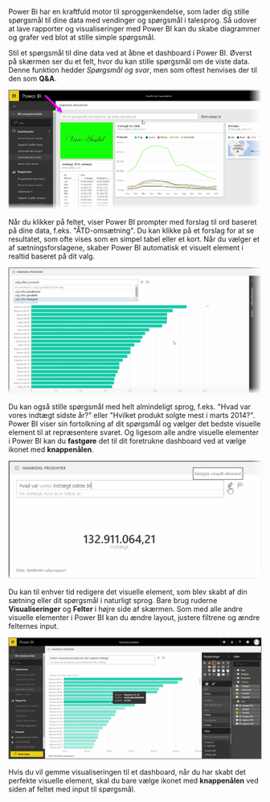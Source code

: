 Power Bi har en kraftfuld motor til sproggenkendelse, som lader dig stille spørgsmål til dine data med vendinger og spørgsmål i talesprog. Så udover at lave rapporter og visualiseringer med Power BI kan du skabe diagrammer og grafer ved blot at stille simple spørgsmål.

Stil et spørgsmål til dine data ved at åbne et dashboard i Power BI. Øverst på skærmen ser du et felt, hvor du kan stille spørgsmål om de viste data. Denne funktion hedder *Spørgsmål og svar*, men som oftest henvises der til den som **Q&A**.

![](media/4-3-asking-questions-natural-language/4-3_1.png)

Når du klikker på feltet, viser Power BI prompter med forslag til ord baseret på dine data, f.eks. "ÅTD-omsætning". Du kan klikke på et forslag for at se resultatet, som ofte vises som en simpel tabel eller et kort. Når du vælger et af sætningsforslagene, skaber Power BI automatisk et visuelt element i realtid baseret på dit valg.

![](media/4-3-asking-questions-natural-language/4-3_2.png)

Du kan også stille spørgsmål med helt almindeligt sprog, f.eks. "Hvad var vores indtægt sidste år?" eller "Hvilket produkt solgte mest i marts 2014?". Power BI viser sin fortolkning af dit spørgsmål og vælger det bedste visuelle element til at repræsentere svaret. Og ligesom alle andre visuelle elementer i Power BI kan du **fastgøre** det til dit foretrukne dashboard ved at vælge ikonet med **knappenålen**.

![](media/4-3-asking-questions-natural-language/4-3_3.png)

Du kan til enhver tid redigere det visuelle element, som blev skabt af din sætning eller dit spørgsmål i naturligt sprog. Bare brug ruderne **Visualiseringer** og **Felter** i højre side af skærmen. Som med alle andre visuelle elementer i Power BI kan du ændre layout, justere filtrene og ændre felternes input.

![](media/4-3-asking-questions-natural-language/4-3_4.png)

Hvis du vil gemme visualiseringen til et dashboard, når du har skabt det perfekte visuelle element, skal du bare vælge ikonet med **knappenålen** ved siden af feltet med input til spørgsmål.

